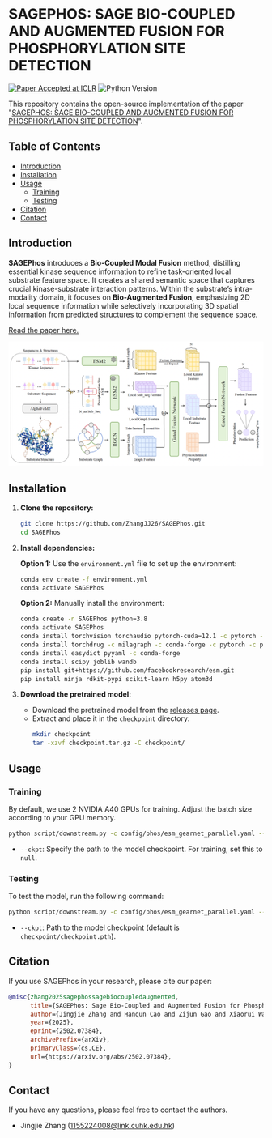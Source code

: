 # SAGEPHOS: SAGE BIO-COUPLED AND AUGMENTED FUSION FOR PHOSPHORYLATION SITE DETECTION

[![Paper Accepted at ICLR](https://img.shields.io/badge/Paper-Accepted%20at%20ICLR-brightgreen)](https://arxiv.org/abs/2502.07384)
![Python Version](https://img.shields.io/badge/Python-3.8-blue)

This repository contains the open-source implementation of the paper "[SAGEPHOS: SAGE BIO-COUPLED AND AUGMENTED FUSION FOR PHOSPHORYLATION SITE DETECTION](https://openreview.net/forum?id=hLwcNSFhC2)". 

## Table of Contents
- [Introduction](#introduction)
- [Installation](#installation)
- [Usage](#usage)
  - [Training](#training)
  - [Testing](#testing)
- [Citation](#citation)
- [Contact](#contact)


## Introduction

**SAGEPhos** introduces a **Bio-Coupled Modal Fusion** method, distilling essential kinase sequence information to refine task-oriented local substrate feature space. It creates a shared semantic space that captures crucial kinase-substrate interaction patterns. Within the substrate’s intra-modality domain, it focuses on **Bio-Augmented Fusion**, emphasizing 2D local sequence information while selectively incorporating 3D spatial information from predicted structures to complement the sequence space.

[Read the paper here.](https://arxiv.org/abs/2502.07384)

![SAGEPhos Framework](image.png)



## Installation

1. **Clone the repository:**
   ```sh
   git clone https://github.com/ZhangJJ26/SAGEPhos.git
   cd SAGEPhos
   ```

2. **Install dependencies:**

   **Option 1:** Use the `environment.yml` file to set up the environment:
   ```bash
   conda env create -f environment.yml
   conda activate SAGEPhos
   ```

   **Option 2:** Manually install the environment:
   ```bash
   conda create -n SAGEPhos python=3.8
   conda activate SAGEPhos
   conda install torchvision torchaudio pytorch-cuda=12.1 -c pytorch -c nvidia  # Use the appropriate CUDA version for your system.
   conda install torchdrug -c milagraph -c conda-forge -c pytorch -c pyg
   conda install easydict pyyaml -c conda-forge
   conda install scipy joblib wandb
   pip install git+https://github.com/facebookresearch/esm.git
   pip install ninja rdkit-pypi scikit-learn h5py atom3d
   ```

3. **Download the pretrained model:**
   - Download the pretrained model from the [releases page](https://github.com/ZhangJJ26/SAGEPhos/releases/tag/v1.0.0).
   - Extract and place it in the `checkpoint` directory:
     ```sh
     mkdir checkpoint
     tar -xzvf checkpoint.tar.gz -C checkpoint/
     ```


## Usage

### Training
By default, we use 2 NVIDIA A40 GPUs for training. Adjust the batch size according to your GPU memory.

```sh
python script/downstream.py -c config/phos/esm_gearnet_parallel.yaml --ckpt null
```

- `--ckpt`: Specify the path to the model checkpoint. For training, set this to `null`.

### Testing
To test the model, run the following command:

```sh
python script/downstream.py -c config/phos/esm_gearnet_parallel.yaml --ckpt checkpoint/checkpoint.pth
```

- `--ckpt`: Path to the model checkpoint (default is `checkpoint/checkpoint.pth`).


## Citation
If you use SAGEPhos in your research, please cite our paper:

```bibtex
@misc{zhang2025sagephossagebiocoupledaugmented,
      title={SAGEPhos: Sage Bio-Coupled and Augmented Fusion for Phosphorylation Site Detection}, 
      author={Jingjie Zhang and Hanqun Cao and Zijun Gao and Xiaorui Wang and Chunbin Gu},
      year={2025},
      eprint={2502.07384},
      archivePrefix={arXiv},
      primaryClass={cs.CE},
      url={https://arxiv.org/abs/2502.07384}, 
}
```

## Contact

If you have any questions, please feel free to contact the authors.

- Jingjie Zhang (1155224008@link.cuhk.edu.hk)
